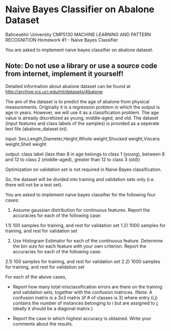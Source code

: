 # Naive Bayes Classifier on Abalone Dataset

Bahcesehir University CMP5130  MACHINE LEARNING AND PATTERN RECOGNITION Homework #1 - Naive Bayes Classifier

You are asked to implement naive bayes classifier on abalone dataset.

## Note: Do not use a library or use a source code from internet, implement it yourself!
 
Detailed information about abalone dataset can be found at http://archive.ics.uci.edu/ml/datasets/Abalone

The aim of the dataset is to predict the age of abalone from physical measurements. Originally it is a regression problem in which the output is age in years. However, we will use it as a classification problem. The age value is already discretized as young, middle-aged, and old. The dataset (input features and class labels of the samples) is provided as a seperate text file (abalone_dataset.txt).

input: Sex,Length,Diameter,Height,Whole weight,Shucked weight,Viscera weight,Shell weight

output: class label 
(less than 8 in age belongs to class 1 (young), between 8 and 12 to class 2 (middle-aged), greater than 12 to class 3 (old))   

Optimization on validation set is not required in Naive Bayes classification. 

So, the dataset will be divided into training and validation sets only (i.e. there will not be a test set). 

You are asked to implement naive bayes classifier for the following four cases:

1) Assume gaussian distribution for continuous features. Report the accuracies for each of the following case:

  1.1) 100 samples for training, and rest for validation set
  1.2) 1000 samples for training, and rest for validation set

2) Use Histogram Estimator for each of the continuous feature. Determine the bin size for each feature with your own criterion. Report the accuracies for each of the following case:

  2.1) 100 samples for training, and rest for validation set
  2.2) 1000 samples for training, and rest for validation set


For each of the above cases,
- Report how many total misclassification errors are there on the
training and validation sets, together with the confusion matrices.
(Note: A confusion matrix is a 3x3 matrix (if # of classes is 3) where entry (i,j) contains the number of instances belonging to i but are assigned to j; ideally it should be a diagonal matrix.)

- Report the case in which highest accuracy is obtained. Write your comments about the results. 